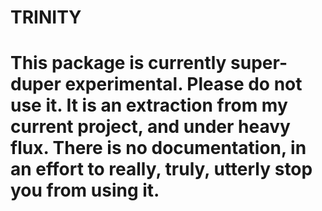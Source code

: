 # TRINITY

# This package is currently super-duper experimental. Please do not use it. It is an extraction from my current project, and under heavy flux. There is no documentation, in an effort to really, truly, utterly stop you from using it.
